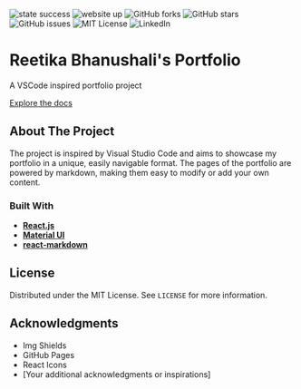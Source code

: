 ![state success](https://img.shields.io/badge/state-success-green.svg)
![website up](https://img.shields.io/website-up-down-green-red/http/shields.io.svg)
![GitHub forks](https://img.shields.io/github/forks/ReetikaNEU/rbhanushali.github.io.svg?style=social&label=Fork)
![GitHub stars](https://img.shields.io/github/stars/ReetikaNEU/rbhanushali.github.io.svg?style=social&label=Stars)
![GitHub issues](https://img.shields.io/github/issues/ReetikaNEU/rbhanushali.github.io.svg)
![MIT License](https://img.shields.io/github/license/ReetikaNEU/rbhanushali.github.io.svg)
![LinkedIn](https://img.shields.io/badge/LinkedIn-profile-blue.svg)

# Reetika Bhanushali's Portfolio

A VSCode inspired portfolio project

[Explore the docs](https://github.com/ReetikaNEU/rbhanushali.github.io)

## About The Project

The project is inspired by Visual Studio Code and aims to showcase my portfolio in a unique, easily navigable format. The pages of the portfolio are powered by markdown, making them easy to modify or add your own content.

### Built With

- **[React.js](https://reactjs.org/)**
- **[Material UI](https://mui.com/)**
- **[react-markdown](https://github.com/remarkjs/react-markdown)**

## License

Distributed under the MIT License. See `LICENSE` for more information.

## Acknowledgments

- Img Shields
- GitHub Pages
- React Icons
- [Your additional acknowledgments or inspirations]
